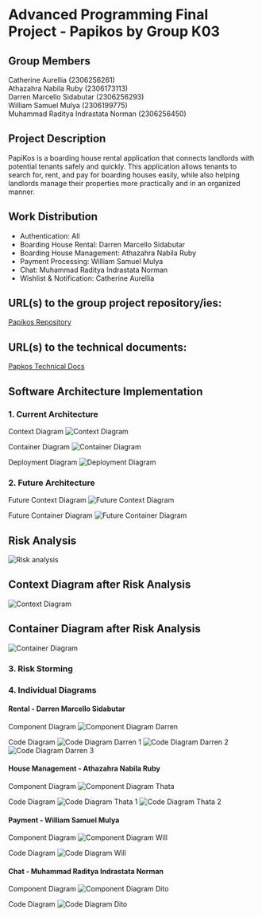 # Advanced Programming Final Project - Papikos by Group K03
## **Group Members**
Catherine Aurellia (2306256261)<br>
Athazahra Nabila Ruby (2306173113)<br> 
Darren Marcello Sidabutar (2306256293)<br>
William Samuel Mulya (2306199775)<br>
Muhammad Raditya Indrastata Norman (2306256450) <br>

## **Project Description**
PapiKos is a boarding house rental application that connects landlords with potential tenants safely and quickly. This application allows tenants to search for, rent, and pay for boarding houses easily, while also helping landlords manage their properties more practically and in an organized manner.


## **Work Distribution**
* Authentication: All
* Boarding House Rental: Darren Marcello Sidabutar
* Boarding House Management: Athazahra Nabila Ruby
* Payment Processing: William Samuel Mulya
* Chat: Muhammad Raditya Indrastata Norman
* Wishlist & Notification: Catherine Aurellia


## URL(s) to the group project repository/ies:
[Papikos Repository](https://github.com/Group3-AdvProg/papikos)


## URL(s) to the technical documents:
[Papkos Technical Docs](https://docs.google.com/document/d/1UUP2N7lyEjMo6M4J-rEnBAB-YIbCyOc5ocVgWecGnYU/edit?tab=t.0)

## Software Architecture Implementation
### 1. Current Architecture
Context Diagram
![Context Diagram](images/context.png)

Container Diagram
![Container Diagram](images/container.png)

Deployment Diagram
![Deployment Diagram](images/deployment.png)

### 2. Future Architecture
Future Context Diagram
![Future Context Diagram](images/future_context.png)

Future Container Diagram
![Future Container Diagram](images/future_container.png)

## Risk Analysis
![Risk analysis](images/Risk.png)

## Context Diagram after Risk Analysis
![Context Diagram](images/Future_Context.png)

## Container Diagram after Risk Analysis
![Container Diagram](images/Future_Container.png)

### 3. Risk Storming

### 4. Individual Diagrams

#### Rental - Darren Marcello Sidabutar
Component Diagram
![Component Diagram Darren](images/Component_Darren.png)

Code Diagram
![Code Diagram Darren 1](images/Code1_Darren.png)
![Code Diagram Darren 2](images/Code2_Darren.png)
![Code Diagram Darren 3](images/Code3_Darren.png)

#### House Management - Athazahra Nabila Ruby
Component Diagram
![Component Diagram Thata](images/component_thata.png)

Code Diagram
![Code Diagram Thata 1](images/code_thata_1.png)
![Code Diagram Thata 2](images/code_thata_2.png)


#### Payment - William Samuel Mulya
Component Diagram
![Component Diagram Will](images/component_will.png)

Code Diagram
![Code Diagram Will](images/code_will.png)

#### Chat - Muhammad Raditya Indrastata Norman
Component Diagram
![Component Diagram Dito](images/Component_Dito.png)

Code Diagram
![Code Diagram Dito](images/Code_Dito.png)
